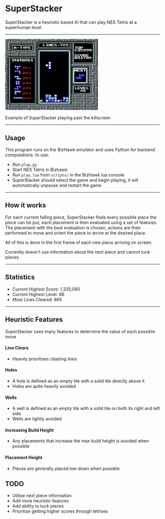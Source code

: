 # SuperStacker
SuperStacker is a heuristic based AI that can play NES Tetris at a superhuman level.

-----

<p align="left">
  <img src="https://github.com/hexhowells/SuperStacker/blob/main/gifs/superstacker_clip.gif" width=60%>
</p>
Example of SuperStacker playing past the killscreen

-----

## Usage
This program runs on the BizHawk emulator and uses Python for backend computations. to use:

- Run ```play.py```
- Start NES Tetris in Bizhawk
- Run ```play.lua``` from ```scripts/``` in the BizHawk lua console
- SuperStacker should select the game and begin playing, it will automatically unpause and restart the game 

-----

## How it works
For each current falling piece, SuperStacker finds every possible place the piece can be put, each placement is then evaluated using a set of features. The placement with the best evaluation is chosen, actions are then performed to move and orient the piece to arrive at the desired place. 

All of this is done in the first frame of each new piece arriving on screen.

Currently doesn't use information about the next piece and cannot tuck pieces.

-----

## Statistics
- Current Highest Score: 1,335,060
- Current Highest Level: 86
- Most Lines Cleared: 865

-----

## Heuristic Features
SuperStacker uses many features to determine the value of each possible move

#### Line Clears
- Heavily prioritises clearing lines

#### Holes
- A hole is defined as an empty tile with a solid tile directly above it
- Holes are quite heavily avoided

#### Wells
- A well is defined as an empty tile with a solid tile on both its right and left side
- Wells are lightly avoided

#### Increasing Build Height
- Any placements that increase the max build height is avoided when possible

#### Placement Height
- Pieces are generally placed low down when possible


## TODO
- Utilise next piece information
- Add more heuristic features
- Add ability to tuck pieces
- Prioritise getting higher scores through tetrises
